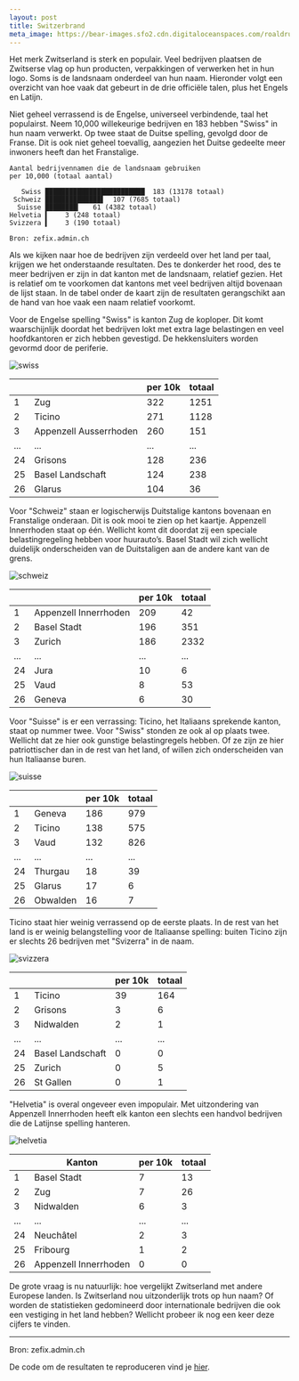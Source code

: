 ```yaml
---
layout: post
title: Switzerbrand
meta_image: https://bear-images.sfo2.cdn.digitaloceanspaces.com/roaldruiter-1678628096-4.png
---
```


Het merk Zwitserland is sterk en populair. Veel bedrijven plaatsen de Zwitserse vlag op hun producten, verpakkingen of verwerken het in hun logo. Soms is de landsnaam onderdeel van hun naam. Hieronder volgt een overzicht van hoe vaak dat gebeurt in de drie officiële talen, plus het Engels en Latijn.

Niet geheel verrassend is de Engelse, universeel verbindende, taal het populairst. Neem 10,000 willekeurige bedrijven en 183 hebben "Swiss" in hun naam verwerkt. Op twee staat de Duitse spelling, gevolgd door de Franse. Dit is ook niet geheel toevallig, aangezien het Duitse gedeelte meer inwoners heeft dan het Franstalige.

```
Aantal bedrijvennamen die de landsnaam gebruiken
per 10,000 (totaal aantal)

   Swiss █████████████████████████  183 (13178 totaal)
 Schweiz ██████████████▌  107 (7685 totaal)
  Suisse ████████▎   61 (4382 totaal)
Helvetia ▍    3 (248 totaal)
Svizzera ▍    3 (190 totaal)

Bron: zefix.admin.ch
```

Als we kijken naar hoe de bedrijven zijn verdeeld over het land per taal, krijgen we het onderstaande resultaten. Des te donkerder het rood, des te meer bedrijven er zijn in dat kanton met de landsnaam, relatief gezien. Het is relatief om te voorkomen dat kantons met veel bedrijven altijd bovenaan de lijst staan. In de tabel onder de kaart zijn de resultaten gerangschikt aan de hand van hoe vaak een naam relatief voorkomt.

Voor de Engelse spelling "Swiss" is kanton Zug de koploper. Dit komt waarschijnlijk doordat het bedrijven lokt met extra lage belastingen en veel hoofdkantoren er zich hebben gevestigd. De hekkensluiters worden gevormd door de periferie.

![swiss](https://bear-images.sfo2.cdn.digitaloceanspaces.com/roaldruiter-1679733333-0.svg)

|     |                        | per 10k | totaal |
| --- | ---------------------- | ------- | ------ |
| 1   | Zug                    | 322     | 1251   |
| 2   | Ticino                 | 271     | 1128   |
| 3   | Appenzell Ausserrhoden | 260     | 151    |
| ... | ...                    | ...     | ...    |
| 24  | Grisons                | 128     | 236    |
| 25  | Basel Landschaft       | 124     | 238    |
| 26  | Glarus                 | 104     | 36     |

Voor "Schweiz" staan er logischerwijs Duitstalige kantons bovenaan en Franstalige onderaan. Dit is ook mooi te zien op het kaartje. Appenzell Innerrhoden staat op één. Wellicht komt dit doordat zij een speciale belastingregeling hebben voor huurauto’s. Basel Stadt wil zich wellicht duidelijk onderscheiden van de Duitstaligen aan de andere kant van de grens.

![schweiz](https://bear-images.sfo2.cdn.digitaloceanspaces.com/roaldruiter-1679733426-0.svg)

|     |                       | per 10k | totaal |
| --- | --------------------- | ------- | ------ |
| 1   | Appenzell Innerrhoden | 209     | 42     |
| 2   | Basel Stadt           | 196     | 351    |
| 3   | Zurich                | 186     | 2332   |
| ... | ...                   | ...     | ...    |
| 24  | Jura                  | 10      | 6      |
| 25  | Vaud                  | 8       | 53     |
| 26  | Geneva                | 6       | 30     |

Voor "Suisse" is er een verrassing: Ticino, het Italiaans sprekende kanton, staat op nummer twee. Voor "Swiss" stonden ze ook al op plaats twee. Wellicht dat ze hier ook gunstige belastingregels hebben. Of ze zijn ze hier patriottischer dan in de rest van het land, of willen zich onderscheiden van hun Italiaanse buren.

![suisse](https://bear-images.sfo2.cdn.digitaloceanspaces.com/roaldruiter-1679733458-0.svg)

|     |          | per 10k | totaal |
| --- | -------- | ------- | ------ |
| 1   | Geneva   | 186     | 979    |
| 2   | Ticino   | 138     | 575    |
| 3   | Vaud     | 132     | 826    |
| ... | ...      | ...     | ...    |
| 24  | Thurgau  | 18      | 39     |
| 25  | Glarus   | 17      | 6      |
| 26  | Obwalden | 16      | 7      |

Ticino staat hier weinig verrassend op de eerste plaats. In de rest van het land is er weinig belangstelling voor de Italiaanse spelling: buiten Ticino zijn er slechts 26 bedrijven met "Svizerra" in de naam.

![svizzera](https://bear-images.sfo2.cdn.digitaloceanspaces.com/roaldruiter-1679733513-0.svg)

|     |                  | per 10k | totaal |
| --- | ---------------- | ------- | ------ |
| 1   | Ticino           | 39      | 164    |
| 2   | Grisons          | 3       | 6      |
| 3   | Nidwalden        | 2       | 1      |
| ... | ...              | ...     | ...    |
| 24  | Basel Landschaft | 0       | 0      |
| 25  | Zurich           | 0       | 5      |
| 26  | St Gallen        | 0       | 1      |

"Helvetia" is overal ongeveer even impopulair. Met uitzondering van Appenzell Innerrhoden heeft elk kanton een slechts een handvol bedrijven die de Latijnse spelling hanteren.

![helvetia](https://bear-images.sfo2.cdn.digitaloceanspaces.com/roaldruiter-1679733536-0.svg)

|     | Kanton                | per 10k | totaal |
| --- | --------------------- | ------- | ------ |
| 1   | Basel Stadt           | 7       | 13     |
| 2   | Zug                   | 7       | 26     |
| 3   | Nidwalden             | 6       | 3      |
| ... | ...                   | ...     | ...    |
| 24  | Neuchâtel             | 2       | 3      |
| 25  | Fribourg              | 1       | 2      |
| 26  | Appenzell Innerrhoden | 0       | 0      |

De grote vraag is nu natuurlijk: hoe vergelijkt Zwitserland met andere Europese landen. Is Zwitserland nou uitzonderlijk trots op hun naam? Of worden de statistieken gedomineerd door internationale bedrijven die ook een vestiging in het land hebben? Wellicht probeer ik nog een keer deze cijfers te vinden.

---

Bron: zefix.admin.ch

De code om de resultaten te reproduceren vind je [hier](https://github.com/roald87/switzerbrand).
